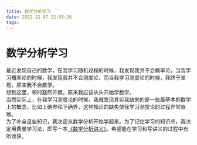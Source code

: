```yaml
---
title: 数学分析学习
date: 2022-12-07 22:58:26
tags:
---
```

# 数学分析学习
最近发现自己的数学，在我学习随机过程的时候，我发现我并不会概率论，当我学习概率论的时候，我发现我并不会测度论，而当我学习测度论的时候，我终于发现，原来我不会数学。  
想到这里，顿时豁然开朗，原来我应该从头开始学数学。  
当然实际上，在我学习测度论的时候，我就发现其实我缺失的是一些最基本的数学上的概念，比如上确界和下确界，这些知识的缺失使我学习测度论的过程异常艰难。  
为了补全这些知识，我决定从数学分析开始学起来。为了记住学习的知识点，我决定用费曼学习法，即写一本[《数学分析讲义》](https://www.overleaf.com/read/pddprfvnrrkv)。希望能在学习和写讲义的过程中有所收获。
